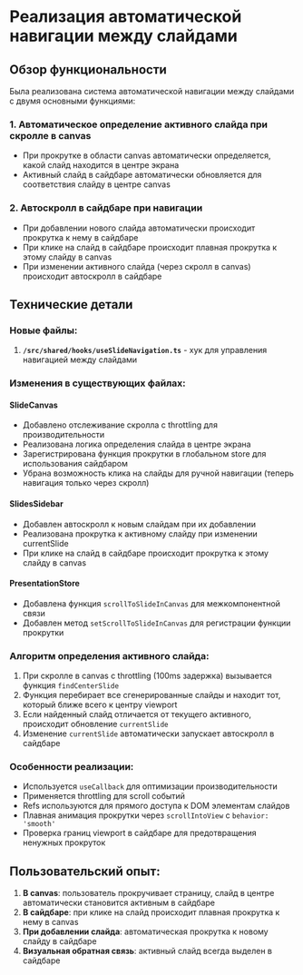 # Реализация автоматической навигации между слайдами

## Обзор функциональности

Была реализована система автоматической навигации между слайдами с двумя основными функциями:

### 1. Автоматическое определение активного слайда при скролле в canvas

- При прокрутке в области canvas автоматически определяется, какой слайд находится в центре экрана
- Активный слайд в сайдбаре автоматически обновляется для соответствия слайду в центре canvas

### 2. Автоскролл в сайдбаре при навигации

- При добавлении нового слайда автоматически происходит прокрутка к нему в сайдбаре
- При клике на слайд в сайдбаре происходит плавная прокрутка к этому слайду в canvas
- При изменении активного слайда (через скролл в canvas) происходит автоскролл в сайдбаре

## Технические детали

### Новые файлы:

1. **`/src/shared/hooks/useSlideNavigation.ts`** - хук для управления навигацией между слайдами

### Изменения в существующих файлах:

#### SlideCanvas

- Добавлено отслеживание скролла с throttling для производительности
- Реализована логика определения слайда в центре экрана
- Зарегистрирована функция прокрутки в глобальном store для использования сайдбаром
- Убрана возможность клика на слайды для ручной навигации (теперь навигация только через скролл)

#### SlidesSidebar

- Добавлен автоскролл к новым слайдам при их добавлении
- Реализована прокрутка к активному слайду при изменении currentSlide
- При клике на слайд в сайдбаре происходит прокрутка к этому слайду в canvas

#### PresentationStore

- Добавлена функция `scrollToSlideInCanvas` для межкомпонентной связи
- Добавлен метод `setScrollToSlideInCanvas` для регистрации функции прокрутки

### Алгоритм определения активного слайда:

1. При скролле в canvas с throttling (100ms задержка) вызывается функция `findCenterSlide`
2. Функция перебирает все сгенерированные слайды и находит тот, который ближе всего к центру viewport
3. Если найденный слайд отличается от текущего активного, происходит обновление `currentSlide`
4. Изменение `currentSlide` автоматически запускает автоскролл в сайдбаре

### Особенности реализации:

- Используется `useCallback` для оптимизации производительности
- Применяется throttling для scroll событий
- Refs используются для прямого доступа к DOM элементам слайдов
- Плавная анимация прокрутки через `scrollIntoView` с `behavior: 'smooth'`
- Проверка границ viewport в сайдбаре для предотвращения ненужных прокруток

## Пользовательский опыт:

1. **В canvas**: пользователь прокручивает страницу, слайд в центре автоматически становится активным в сайдбаре
2. **В сайдбаре**: при клике на слайд происходит плавная прокрутка к нему в canvas
3. **При добавлении слайда**: автоматическая прокрутка к новому слайду в сайдбаре
4. **Визуальная обратная связь**: активный слайд всегда выделен в сайдбаре
